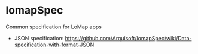# lomapSpec
Common specification for LoMap apps

- JSON specification:
https://github.com/Arquisoft/lomapSpec/wiki/Data-specification-with-format-JSON
